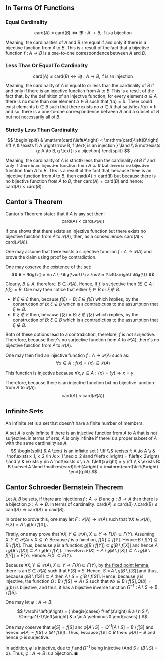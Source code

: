 ## In Terms Of Functions

### Equal Cardinality
$$
\mathrm{card}\left(A\right) = \mathrm{card}\left(B\right) \iff \exists f: A \rightarrow B, \text{ f is a bijection}
$$



Meaning, the cardinalities of $A$ and $B$ are equal if and only if there is a bijective function from $A$ to $B$. This is a result of the fact that a bijective function $f: A \rightarrow B$ is a one-to-one correspondence between $A$ and $B$.

### Less Than Or Equal To Cardinality
$$
\mathrm{card}\left(A\right) \leq \mathrm{card}\left(B\right) \iff \exists f: A \rightarrow B, \text{ f is an injection}
$$



Meaning, the cardinality of $A$ is equal to or less than the cardinality of $B$ if and only if there is an injective function from $A$ to $B$. This is a result of the fact that, by the definition of an injective function, for every element $a \in A$ there is no more than one element $b \in B$ such that $f\left(a\right) = b$. There could exist elements
$b \in B$ such that there exists no $a \in A$ that satisfies $f\left(a\right) = b$ and so, there is a one-to-one correspondence between $A$ and a subset of $B$ but not necessarily all of $B$.

### Strictly Less Than Cardinality
$$
\begin{split}
	& \mathrm{card}\left(A\right) < \mathrm{card}\left(B\right) \iff \\
	& \exists f: A \rightarrow B, f \text{ is an injection } \land \\
	& \not\exists g: A \to B, g \text{ is a bijection}
\end{split}
$$



Meaning, the cardinality of $A$ is strictly less than the cardinality of $B$ if and only if there is an injective function from $A$ to $B$ but there is no bijective function from $A$ to $B$. This is a result of the fact that, because there is an injective function from $A$ to $B$, then $\mathrm{card}\left(A\right) \leq \mathrm{card}\left(B\right)$ but because there is no bijective function from $A$ to $B$, then $\mathrm{card}\left(A\right) \neq \mathrm{card}\left(B\right)$ and hence: $\mathrm{card}\left(A\right) < \mathrm{card}\left(B\right)$.

## Cantor's Theorem

Cantor's Theorem states that if $A$ is any set then:
$$
\mathrm{card}\left(A\right) < \mathrm{card}\left(\mathcal{P}\left(A\right)\right)
$$


If one shows that there exists an injective function but there exists no bijective function from $A$ to $\mathcal{P}\left(A\right)$, then, as a consequence: $\mathrm{card}\left(A\right) < \mathrm{card}\left(\mathcal{P}\left(A\right)\right)$.

One may assume that there exists a surjective function $f: A \rightarrow \mathcal{P}\left(A\right)$
and prove the claim using proof by contradiction.

One may observe the existence of the set:
$$
B = \Big{\{} x \in A \; \Big{\vert} \; x \not\in f\left(x\right) \Big{\}}
$$


Clearly, $B \subseteq A$, therefore: $B \in \mathcal{P}\left(A\right)$. Hence, If $f$ is surjective then $\exists \xi \in A: f\left(\xi\right) = B$. One may then notice that either $\xi \in B$ or $\xi \notin B$.
* If $\xi \in B$ then, because $f\left(\xi\right) = B$: $\xi \in f\left(\xi\right)$ which implies, by the construction of $B$: $\xi \not\in B$ which is a contradiction to the assumption that $\xi \in B$.
* If $\xi \not\in B$ then, because $f\left(\xi\right) = B$: $\xi \not\in f\left(\xi\right)$ which implies, by the construction of $B$: $\xi \in B$ which is a contradiction to the assumption that $\xi \not\in B$.

Both of these options lead to a contradiction, therefore, $f$ is not surjective.
Therefore, because there's no surjective function from $A$ to $\mathcal{P}\left(A\right)$, there's no bijective function from $A$ to $\mathcal{P}\left(A\right)$.

One may then find an injective function $f: A \rightarrow \mathcal{P}\left(A\right)$ such as:
$$
\forall x \in A: f\left(x\right) = \{ x \} \in \mathcal{P}\left(A\right)
$$


This function is injective because $\forall x,y \in A: \{ x \} = \{ y \} \Rightarrow x = y$.

Therefore, because there is an injective function but no bijective function from $A$ to $\mathcal{P}\left(A\right)$:
$$
\mathrm{card}\left(A\right) < \mathrm{card}\left(\mathcal{P}\left(A\right)\right)
$$


## Infinite Sets
An infinite set is a set that doesn't have a finite number of members.

A set $A$ is only infinite if there is an injective function
from $A$ to $A$ that is not surjective. In terms of sets, $A$ is
only infinite if there is a proper subset of $A$ with the
same cardinality as $A$.
$$
\begin{split}
	& A \text{ is an infinite set } \iff \\
	& \exists f: A \to A \\
	& \not\exists x_1, x_2 \in A: x_1 \neq x_2 \land f\left(x_1\right) = f\left(x_2\right) \land \\
	& \exists y \in A \not\exists x \in A: f\left(x\right) = y \iff \\
	& \exists B: B \subset A \land \mathrm{card}\left(A\right) = \mathrm{card}\left(B\right)
\end{split}
$$


## Cantor Schroeder Bernstein Theorem
Let $A, B$ be sets, if there are injections $f: A \rightarrow B$ and $g: B \rightarrow A$ then there is a bijection $\varphi: A \rightarrow B$. In terms of cardinality: $\mathrm{card}\left(A\right) \leq \mathrm{card}\left(B\right) \land \mathrm{card}\left(B\right) \leq \mathrm{card}\left(A\right) \Longrightarrow \mathrm{card}\left(A\right) = \mathrm{card}\left(B\right)$.

In order to prove this, one may let $F: \mathcal{P}\left(A\right) \rightarrow \mathcal{P}\left(A\right)$
such that $\forall X \in \mathcal{P}\left(A\right), F\left(X\right) = A \setminus g\left[ B \setminus f\left[X\right] \right]$.

Firstly, one may prove that $\forall X, Y \in \mathcal{P}\left(A\right), X \subseteq Y \Rightarrow F\left(X\right) \subseteq F\left(Y\right)$.
Assuming $X, Y \in \mathcal{P}\left(A\right) \land X \subseteq Y$:
Because $f$ is a function, $f\left[X\right] \subseteq f\left[Y\right]$. Hence: $B \setminus f\left[Y\right] \subseteq B \setminus f\left[X\right]$.
Thus, because $g$ is a function: $g\left[B \setminus f\left[Y\right]\right] \subseteq g\left[B \setminus f\left[X\right]\right]$ and hence $A \setminus g\left[B \setminus f\left[X\right]\right] \subseteq A \setminus g\left[B \setminus f\left[Y\right]\right]$. Therefore: $F\left(X\right) = A \setminus g\left[B \setminus f\left[X\right]\right] \subseteq A \setminus g\left[B \setminus f\left[Y\right]\right] = F\left(Y\right)$. Hence: $F\left(X\right) \subseteq F\left(Y\right)$.



Because $\forall X, Y \in \mathcal{P}\left(A\right), X \subseteq Y \Rightarrow F\left(X\right) \subseteq F\left(Y\right)$, by [the fixed point lemma](Set_Theory/functions.md#Fixed-Point-Lemma), there is an $S \in \mathcal{P}\left(A\right)$ such that $F\left(S\right) = S$. Hence, $S = A \setminus g\left[ B \setminus f\left[S\right] \right]$ and thus, because $g\left[ B \setminus f\left[S\right] \right] \subseteq A$ then $A \setminus S = g\left[ B \setminus f\left[S\right] \right]$. Hence, because $g$ is injective, the function $\Omega: B \setminus f\left[S\right] \rightarrow A \setminus S$ such that $\forall b \in B \setminus f\left[S\right], \Omega\left(b\right) = g\left(b\right)$
is bijective, and thus, it has a bijective inverse function $\Omega^{-1}: A \setminus S \rightarrow B \setminus f\left[S\right]$.

One may let $\varphi: A \rightarrow B$:


$$
	\varphi \left(a\right) = {
		\begin{cases}
			f\left(a\right) & a \in S \\
			\Omega^{-1}\left(a\right) & a \in A \setminus S
		\end{cases}
	}
$$


One may observe that $\varphi\left[S\right] = f\left[S\right]$ and $\varphi\left[A \setminus S\right] = \Omega^{-1}\left[A \setminus S\right] = B \setminus f\left[S\right]$ and hence: $\varphi\left[A\right] = f\left[S\right] \cup \left(B \setminus f\left[S\right]\right)$. Thus, because $f\left[S\right] \subseteq B$ then: $\varphi\left[A\right] = B$ and hence $\varphi$ is surjective.

In addition, $\varphi$ is injective, due to $f$ and $\Omega^{-1}$ being injective (And $S \cap \left(B \setminus S\right) = \emptyset$). Thus, $\varphi: A \rightarrow B$ is a bijection. $\blacksquare$